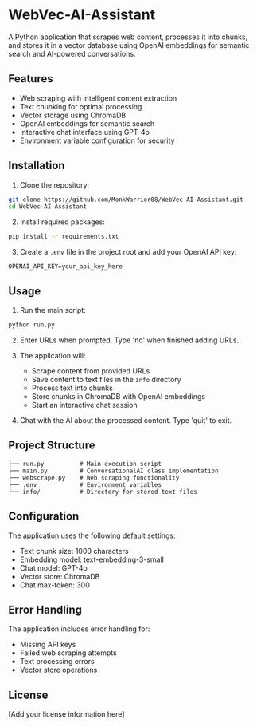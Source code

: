 # WebVec-AI-Assistant
A Python application that scrapes web content, processes it into chunks, and stores it in a vector database using OpenAI embeddings for semantic search and AI-powered conversations.

## Features

- Web scraping with intelligent content extraction
- Text chunking for optimal processing
- Vector storage using ChromaDB
- OpenAI embeddings for semantic search
- Interactive chat interface using GPT-4o
- Environment variable configuration for security

## Installation

1. Clone the repository:
```bash
git clone https://github.com/MonkWarrior08/WebVec-AI-Assistant.git
cd WebVec-AI-Assistant
```

2. Install required packages:
```bash
pip install -r requirements.txt
```

3. Create a `.env` file in the project root and add your OpenAI API key:
```
OPENAI_API_KEY=your_api_key_here
```

## Usage

1. Run the main script:
```bash
python run.py
```

2. Enter URLs when prompted. Type 'no' when finished adding URLs.

3. The application will:
   - Scrape content from provided URLs
   - Save content to text files in the `info` directory
   - Process text into chunks
   - Store chunks in ChromaDB with OpenAI embeddings
   - Start an interactive chat session

4. Chat with the AI about the processed content. Type 'quit' to exit.

## Project Structure

```
├── run.py          # Main execution script
├── main.py         # ConversationalAI class implementation
├── webscrape.py    # Web scraping functionality
├── .env            # Environment variables
└── info/           # Directory for stored text files
```

## Configuration

The application uses the following default settings:
- Text chunk size: 1000 characters
- Embedding model: text-embedding-3-small
- Chat model: GPT-4o
- Vector store: ChromaDB
- Chat max-token: 300

## Error Handling

The application includes error handling for:
- Missing API keys
- Failed web scraping attempts
- Text processing errors
- Vector store operations

## License

[Add your license information here]
